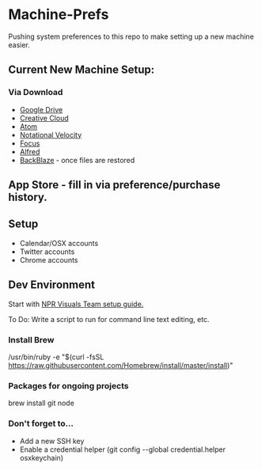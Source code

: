 # Machine-Prefs
Pushing system preferences to this repo to make setting up a new machine easier.

## Current New Machine Setup:
### Via Download
* [Google Drive](https://www.google.com/drive/download/)
* [Creative Cloud](https://www.adobe.com/creativecloud/desktop-app.html)
* [Atom](https://atom.io/)
* [Notational Velocity](http://notational.net/NotationalVelocity.zip)
* [Focus](https://heyfocus.com/)
* [Alfred](https://www.alfredapp.com/)
* [BackBlaze](https://www.backblaze.com/) - once files are restored


## App Store - fill in via preference/purchase history.

## Setup
* Calendar/OSX accounts
* Twitter accounts
* Chrome accounts

## Dev Environment
Start with [NPR Visuals Team setup guide.](http://blog.apps.npr.org/2013/06/06/how-to-setup-a-developers-environment.html)

To Do: Write a script to run for command line text editing, etc.

### Install Brew
/usr/bin/ruby -e "$(curl -fsSL https://raw.githubusercontent.com/Homebrew/install/master/install)"

### Packages for ongoing projects
brew install git node

### Don't forget to...
* Add a new SSH key
* Enable a credential helper (git config --global credential.helper osxkeychain)
